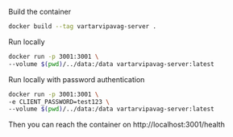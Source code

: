 Build the container

```bash
docker build --tag vartarvipavag-server .
```

Run locally

```bash
docker run -p 3001:3001 \
--volume $(pwd)/../data:/data vartarvipavag-server:latest
```

Run locally with password authentication

```bash
docker run -p 3001:3001 \
-e CLIENT_PASSWORD=test123 \
--volume $(pwd)/../data:/data vartarvipavag-server:latest
```

Then you can reach the container on http://localhost:3001/health
